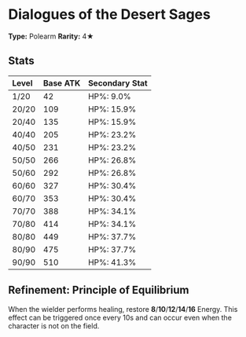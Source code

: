 # Dialogues of the Desert Sages

**Type:** Polearm
**Rarity:** 4★

## Stats

| Level | Base ATK | Secondary Stat |
| :--- | :--- | :--- |
| 1/20 | 42 | HP%: 9.0% |
| 20/20 | 109 | HP%: 15.9% |
| 20/40 | 135 | HP%: 15.9% |
| 40/40 | 205 | HP%: 23.2% |
| 40/50 | 231 | HP%: 23.2% |
| 50/50 | 266 | HP%: 26.8% |
| 50/60 | 292 | HP%: 26.8% |
| 60/60 | 327 | HP%: 30.4% |
| 60/70 | 353 | HP%: 30.4% |
| 70/70 | 388 | HP%: 34.1% |
| 70/80 | 414 | HP%: 34.1% |
| 80/80 | 449 | HP%: 37.7% |
| 80/90 | 475 | HP%: 37.7% |
| 90/90 | 510 | HP%: 41.3% |

## Refinement: Principle of Equilibrium

When the wielder performs healing, restore **8**/**10**/**12**/**14**/**16** Energy. This effect can be triggered once every 10s and can occur even when the character is not on the field.

